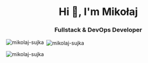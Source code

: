 <h1 align="center">Hi 👋, I'm Mikołaj</h1>
<h3 align="center">Fullstack & DevOps Developer</h3>

<p align="left">
</p>

<p><img align="left" src="https://github-readme-stats.vercel.app/api/top-langs?username=mikolaj-sujka&show_icons=true&locale=en&layout=compact" alt="mikolaj-sujka" /></p>

<p>&nbsp;<img align="center" src="https://github-readme-stats.vercel.app/api?username=mikolaj-sujka&show_icons=true&locale=en" alt="mikolaj-sujka" /></p>

<p><img align="center" src="https://github-readme-streak-stats.herokuapp.com/?user=mikolaj-sujka&" alt="mikolaj-sujka" /></p>
